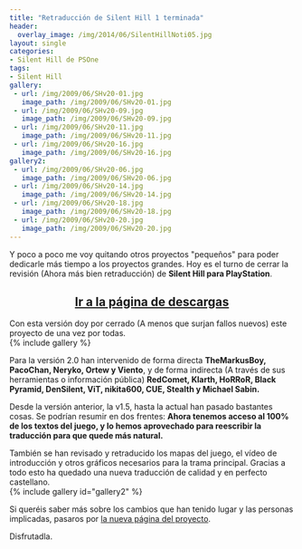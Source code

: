 ```yaml
---
title: "Retraducción de Silent Hill 1 terminada"
header:
  overlay_image: /img/2014/06/SilentHillNoti05.jpg
layout: single
categories:
- Silent Hill de PSOne
tags:
- Silent Hill
gallery:
 - url: /img/2009/06/SHv20-01.jpg
   image_path: /img/2009/06/SHv20-01.jpg
 - url: /img/2009/06/SHv20-09.jpg
   image_path: /img/2009/06/SHv20-09.jpg
 - url: /img/2009/06/SHv20-11.jpg
   image_path: /img/2009/06/SHv20-11.jpg
 - url: /img/2009/06/SHv20-16.jpg
   image_path: /img/2009/06/SHv20-16.jpg
gallery2:
 - url: /img/2009/06/SHv20-06.jpg
   image_path: /img/2009/06/SHv20-06.jpg
 - url: /img/2009/06/SHv20-14.jpg
   image_path: /img/2009/06/SHv20-14.jpg
 - url: /img/2009/06/SHv20-18.jpg
   image_path: /img/2009/06/SHv20-18.jpg
 - url: /img/2009/06/SHv20-20.jpg
   image_path: /img/2009/06/SHv20-20.jpg
---
```

Y poco a poco me voy quitando otros proyectos "pequeños" para poder dedicarle más 
tiempo a los proyectos grandes. Hoy es el turno de cerrar la revisión (Ahora más bien 
retraducción) de **Silent Hill para PlayStation**.

<h2 style="text-align: center;"><strong><a href="http://tiovictor.romhackhispano.org/silent-hill-1/descargar/">Ir 
a la página de descargas</a></strong></h2>

Con esta versión doy por cerrado (A menos que surjan fallos nuevos) este proyecto de 
una vez por todas.  
{% include gallery %}

Para la versión 2.0 han intervenido de forma directa **TheMarkusBoy, PacoChan, Neryko, 
Ortew y Viento**, y de forma indirecta (A través de sus herramientas o información pública) 
**RedComet, Klarth, HoRRoR, Black Pyramid, DenSilent, ViT, nikita600, CUE, Stealth y 
Michael Sabin.**

Desde la versión anterior, la v1.5, hasta la actual han pasado bastantes cosas. Se podrían 
resumir en dos frentes: **Ahora tenemos acceso al 100% de los textos del juego, y lo hemos 
aprovechado para reescribir la traducción para que quede más natural.**

También se han revisado y retraducido los mapas del juego, el vídeo de introducción y otros 
gráficos necesarios para la trama principal. Gracias a todo esto ha quedado una nueva 
traducción de calidad y en perfecto castellano.  
{% include gallery id="gallery2" %}

Si queréis saber más sobre los cambios que han tenido lugar y las personas implicadas, pasaros por 
[la nueva página del proyecto](http://tiovictor.romhackhispano.org/silent-hill-1/).

Disfrutadla.
